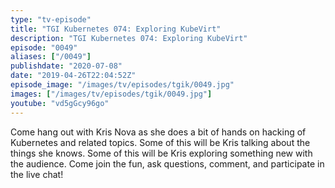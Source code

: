 ```yaml
---
type: "tv-episode"
title: "TGI Kubernetes 074: Exploring KubeVirt"
description: "TGI Kubernetes 074: Exploring KubeVirt"
episode: "0049"
aliases: ["/0049"]
publishdate: "2020-07-08"
date: "2019-04-26T22:04:52Z"
episode_image: "/images/tv/episodes/tgik/0049.jpg"
images: ["/images/tv/episodes/tgik/0049.jpg"]
youtube: "vd5gGcy96go"
---
```


Come hang out with Kris Nova as she does a bit of hands on hacking of Kubernetes and related topics. Some of this will be Kris talking about the things she knows. Some of this will be Kris exploring something new with the audience. Come join the fun, ask questions, comment, and participate in the live chat!
